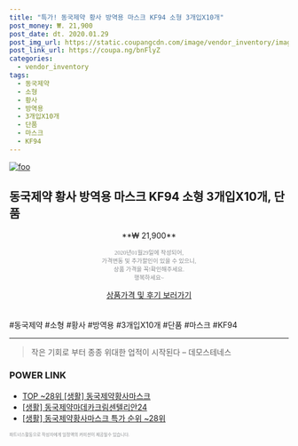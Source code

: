 ```yaml
--- 
title: "특가! 동국제약 황사 방역용 마스크 KF94 소형 3개입X10개" 
post_money: ₩. 21,900 
post_date: dt. 2020.01.29 
post_img_url: https://static.coupangcdn.com/image/vendor_inventory/images/2018/04/04/10/3/f5ff3c52-e88e-4cd7-b368-c92f91ccb77a.jpg 
post_link_url: https://coupa.ng/bnFlyZ 
categories: 
  - vendor_inventory 
tags: 
  - 동국제약 
  - 소형 
  - 황사 
  - 방역용 
  - 3개입X10개 
  - 단품 
  - 마스크 
  - KF94 
--- 
```

[![foo](https://static.coupangcdn.com/image/vendor_inventory/images/2018/04/04/10/3/f5ff3c52-e88e-4cd7-b368-c92f91ccb77a.jpg)](https://coupa.ng/bnFlyZ) 

## 동국제약 황사 방역용 마스크 KF94 소형 3개입X10개, 단품 
<p style="text-align: center;">**₩ 21,900**</p> 
<p style="text-align: center;"><span style="color: #898c8f; font-family: Georgia,Times,serif; font-size: 0.75em;">2020년01월29일에 작성되어, <br>가격변동 및 추가할인이 있을 수 있으니,<br> 상품 가격을 꼭!확인해주세요.<br>행복하세요~</span> 
</p>	 
<div markdown="0" style="text-align: center;"><a href="https://coupa.ng/bnFlyZ" class="btn btn--success">상품가격 및 후기 보러가기</a></div> 
<br><br> 
  #동국제약 #소형 #황사 #방역용 #3개입X10개 #단품 #마스크 #KF94 
<hr> 

> 작은 기회로 부터 종종 위대한 업적이 시작된다  – 데모스테네스 


### POWER LINK

* <a href="https://blog.naver.com/an0733/221787704276" target="_blank"> TOP ~28위 [생활] 동국제약황사마스크</a>
* <a href="https://blog.naver.com/fasyy4321/221759218951" target="_blank"> [생활] 동국제약마데카크림센텔리안24  </a>
* <a href="https://blog.naver.com/sakai111/221787704262" target="_blank"> [생활] 동국제약황사마스크 특가 순위 ~28위</a>

<span style="color: #898c8f; font-family: Georgia,Times,serif; font-size: 0.55em;">파트너스활동으로 작성자에게 일정액의 커미션이 제공될수 있습니다.</span> 
